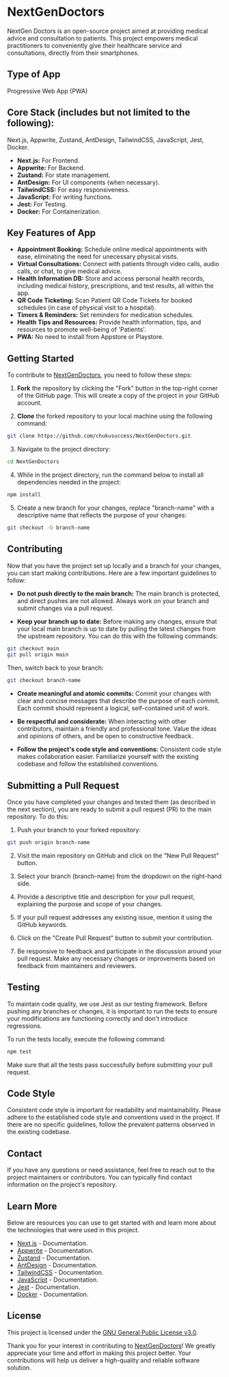 # NextGenDoctors

NextGen Doctors is an open-source project aimed at providing medical advice and consultation to patients. This project empowers medical practitioners to conveniently give their healthcare service and consultations, directly from their smartphones.

## Type of App

Progressive Web App (PWA)

## Core Stack (includes but not limited to the following):

Next.js, Appwrite, Zustand, AntDesign, TailwindCSS, JavaScript, Jest, Docker.

- **Next.js:** For Frontend.
- **Appwrite:** For Backend.
- **Zustand:** For state management.
- **AntDesign:** For UI components (when necessary).
- **TailwindCSS:** For easy responsiveness.
- **JavaScript:** For writing functions.
- **Jest:** For Testing.
- **Docker:** For Containerization.

## Key Features of App

- **Appointment Booking:** Schedule online medical appointments with ease, eliminating the need for unecessary physical visits.
- **Virtual Consultations:** Connect with patients through video calls, audio calls, or chat, to give medical advice.
- **Health Information DB:** Store and access personal health records, including medical history, prescriptions, and test results, all within the app.
- **QR Code Ticketing:** Scan Patient QR Code Tickets for booked schedules (in case of physical visit to a hospital).
- **Timers & Reminders:** Set reminders for medication schedules.
- **Health Tips and Resources:** Provide health information, tips, and resources to promote well-being of 'Patients'.
- **PWA:** No need to install from Appstore or Playstore.

## Getting Started

To contribute to [NextGenDoctors](https://github.com/chukusuccess/NextGenDoctors), you need to follow these steps:

1. **Fork** the repository by clicking the "Fork" button in the top-right corner of the GitHub page. This will create a copy of the project in your GitHub account.

2. **Clone** the forked repository to your local machine using the following command:

```bash
git clone https://github.com/chukusuccess/NextGenDoctors.git
```

3. Navigate to the project directory:

```bash
cd NextGenDoctors
```

4. While in the project directory, run the command below to install all dependencies needed in the project:

```bash
npm install
```

5. Create a new branch for your changes, replace "branch-name" with a descriptive name that reflects the purpose of your changes:

```bash
git checkout -b branch-name
```

## Contributing

Now that you have the project set up locally and a branch for your changes, you can start making contributions. Here are a few important guidelines to follow:

- **Do not push directly to the main branch:** The main branch is protected, and direct pushes are not allowed. Always work on your branch and submit changes via a pull request.

- **Keep your branch up to date:** Before making any changes, ensure that your local main branch is up to date by pulling the latest changes from the upstream repository. You can do this with the following commands:

```bash
git checkout main
git pull origin main
```

Then, switch back to your branch:

```bash
git checkout branch-name
```

- **Create meaningful and atomic commits:** Commit your changes with clear and concise messages that describe the purpose of each commit. Each commit should represent a logical, self-contained unit of work.

- **Be respectful and considerate:** When interacting with other contributors, maintain a friendly and professional tone. Value the ideas and opinions of others, and be open to constructive feedback.

- **Follow the project's code style and conventions:** Consistent code style makes collaboration easier. Familiarize yourself with the existing codebase and follow the established conventions.

## Submitting a Pull Request

Once you have completed your changes and tested them (as described in the next section), you are ready to submit a pull request (PR) to the main repository. To do this:

1. Push your branch to your forked repository:

```bash
git push origin branch-name
```

2. Visit the main repository on GitHub and click on the "New Pull Request" button.

3. Select your branch (branch-name) from the dropdown on the right-hand side.

4. Provide a descriptive title and description for your pull request, explaining the purpose and scope of your changes.

5. If your pull request addresses any existing issue, mention it using the GitHub keywords.

6. Click on the "Create Pull Request" button to submit your contribution.

7. Be responsive to feedback and participate in the discussion around your pull request. Make any necessary changes or improvements based on feedback from maintainers and reviewers.

## Testing

To maintain code quality, we use Jest as our testing framework. Before pushing any branches or changes, it is important to run the tests to ensure your modifications are functioning correctly and don't introduce regressions.

To run the tests locally, execute the following command:

```bash
npm test
```

Make sure that all the tests pass successfully before submitting your pull request.

## Code Style

Consistent code style is important for readability and maintainability. Please adhere to the established code style and conventions used in the project. If there are no specific guidelines, follow the prevalent patterns observed in the existing codebase.

## Contact

If you have any questions or need assistance, feel free to reach out to the project maintainers or contributors. You can typically find contact information on the project's repository.

## Learn More

Below are resources you can use to get started with and learn more about the technologies that were used in this project.

- [Next.js](https://nextjs.org/docs) - Documentation.
- [Appwrite](https://appwrite.io/docs) - Documentation.
- [Zustand](https://docs.pmnd.rs/zustand/getting-started/introduction) - Documentation.
- [AntDesign](https://ant.design/docs/react/introduce) - Documentation.
- [TailwindCSS](https://tailwindcss.com/docs/installation) - Documentation.
- [JavaScript](https://developer.mozilla.org/en-US/docs/Web/JavaScript) -  Documentation.
- [Jest](https://jestjs.io/docs/getting-started) - Documentation.
- [Docker](https://docs.docker.com/get-started/) - Documentation.

## License

This project is licensed under the [GNU General Public License v3.0](COPYING.txt).

Thank you for your interest in contributing to [NextGenDoctors](https://github.com/chukusuccess/NextGenDoctors)! We greatly appreciate your time and effort in making this project better. Your contributions will help us deliver a high-quality and reliable software solution.
